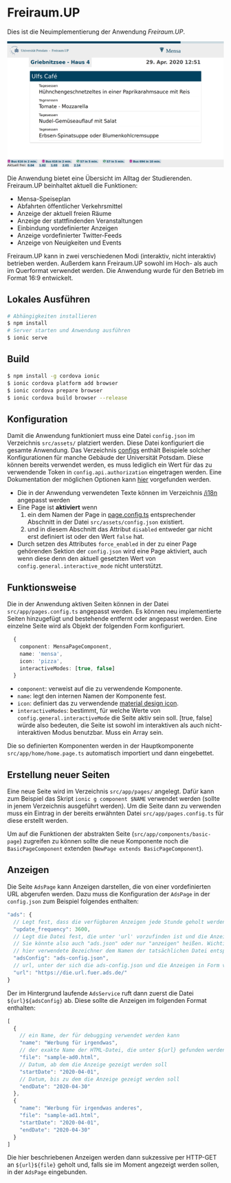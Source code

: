 # Freiraum.UP

Dies ist die Neuimplementierung der Anwendung *Freiraum.UP*.

![img](screenshots/Freiraum.UP.png)

Die Anwendung bietet eine Übersicht im Alltag der Studierenden. Freiraum.UP beinhaltet aktuell die Funktionen:

- Mensa-Speiseplan
- Abfahrten öffentlicher Verkehrsmittel
- Anzeige der aktuell freien Räume
- Anzeige der stattfindenden Veranstaltungen
- Einbindung vordefinierter Anzeigen
- Anzeige vordefinierter Twitter-Feeds
- Anzeige von Neuigkeiten und Events

Freiraum.UP kann in zwei verschiedenen Modi (interaktiv, nicht interaktiv) betrieben werden. Außerdem
kann Freiraum.UP sowohl im Hoch- als auch im Querformat verwendet werden. Die Anwendung wurde für den Betrieb
im Format 16:9 entwickelt.

## Lokales Ausführen

```bash
# Abhängigkeiten installieren
$ npm install
# Server starten und Anwendung ausführen
$ ionic serve 
```

## Build

```bash
$ npm install -g cordova ionic
$ ionic cordova platform add browser  
$ ionic cordova prepare browser
$ ionic cordova build browser --release
```

## Konfiguration

Damit die Anwendung funktioniert muss eine Datei `config.json` im Verzeichnis `src/assets/` platziert werden. 
Diese Datei konfiguriert die gesamte Anwendung. Das Verzeichnis [configs](configs) enthält Beispiele solcher Konfigurationen
für manche Gebäude der Universität Potsdam. Diese können bereits verwendet werden, es muss lediglich ein Wert für das zu
verwendende Token in `config.api.authorization` eingetragen werden. 
Eine Dokumentation der möglichen Optionen kann [hier](src/types/Config.ts) vorgefunden werden.

- Die in der Anwendung verwendeten Texte können im Verzeichnis [/i18n](src/assets/i18n) angepasst werden
- Eine Page ist **aktiviert** wenn
  1. ein dem Namen der Page in [page.config.ts](src/app/pages.config.ts) entsprechender Abschnitt in der Datei
     `src/assets/config.json` existiert.
  2. und in diesem Abschnitt das Attribut `disabled` entweder gar nicht erst definiert ist oder den Wert `false` hat.
- Durch setzen des Attributes `force_enabled` in der zu einer Page gehörenden Sektion der `config.json` wird eine Page
  aktiviert, auch wenn diese denn den aktuell gesetzten Wert von `config.general.interactive_mode` nicht unterstützt.

## Funktionsweise

Die in der Anwendung aktiven Seiten können in der Datei `src/app/pages.config.ts` angepasst werden.
Es können neu implementierte Seiten hinzugefügt und bestehende entfernt oder angepasst werden. Eine einzelne Seite
wird als Objekt der folgenden Form konfiguriert.

```ts
  {
    component: MensaPageComponent,
    name: 'mensa',
    icon: 'pizza',
    interactiveModes: [true, false]
  }
```

- `component`: verweist auf die zu verwendende Komponente.
- `name`: legt den internen Namen der Komponente fest.
- `icon`: definiert das zu verwendende [material design icon](https://ionicons.com/).
- `interactiveModes`: bestimmt, für welche Werte von `config.general.interactiveMode` die Seite aktiv sein soll. [true, false] würde also bedeuten, die Seite ist sowohl im interaktiven als auch nicht-interaktiven Modus benutzbar. Muss ein Array sein.

Die so definierten Komponenten werden in der Hauptkomponente `src/app/home/home.page.ts` automatisch importiert und dann eingebettet.

## Erstellung neuer Seiten

Eine neue Seite wird im Verzeichnis `src/app/pages/` angelegt. Dafür kann zum Beispiel das Skript `ionic g component $NAME` verwendet werden (sollte in jenem Verzeichnis ausgeführt werden). Um die Seite dann zu verwenden muss ein Eintrag in der bereits erwähnten Datei `src/app/pages.config.ts` für diese erstellt werden.

Um auf die Funktionen der abstrakten Seite (`src/app/components/basic-page`) zugreifen zu können sollte die neue Komponente noch die `BasicPageComponent` extenden (`NewPage extends BasicPageComponent`).

## Anzeigen

Die Seite `AdsPage` kann Anzeigen darstellen, die von einer vordefinierten URL abgerufen werden. Dazu muss die Konfiguration der `AdsPage` in der `config.json` zum Beispiel folgendes enthalten:

```js
"ads": {
  // Legt fest, dass die verfügbaren Anzeigen jede Stunde geholt werden
  "update_frequency": 3600,
  // Legt die Datei fest, die unter 'url' vorzufinden ist und die Anzeigen definiert.
  // Sie könnte also auch "ads.json" oder nur "anzeigen" heißen. Wichtig ist nur, dass der
  // hier verwendete Bezeichner dem Namen der tatsächlichen Datei entspricht-
  "adsConfig": "ads-config.json",
  // url, unter der sich die ads-config.json und die Anzeigen in Form von HTML-Dateien befinden 
  "url": "https://die.url.fuer.ads.de/"
}
```

Der im Hintergrund laufende `AdsService` ruft dann zuerst die Datei `${url}${adsConfig}` ab. Diese sollte die Anzeigen im folgenden Format enthalten:

```js
[
  {
    // ein Name, der für debugging verwendet werden kann
    "name": "Werbung für irgendwas",
    // der exakte Name der HTML-Datei, die unter ${url} gefunden werden kann
    "file": "sample-ad0.html",
    // Datum, ab dem die Anzeige gezeigt werden soll
    "startDate": "2020-04-01",
    // Datum, bis zu dem die Anzeige gezeigt werden soll
    "endDate": "2020-04-30"
  },
  {
    "name": "Werbung für irgendwas anderes",
    "file": "sample-ad1.html",
    "startDate": "2020-04-01",
    "endDate": "2020-04-30"
  }
]
```

Die hier beschriebenen Anzeigen werden dann sukzessive per HTTP-GET an `${url}${file}` geholt und, falls sie im Moment angezeigt werden sollen, in der `AdsPage` eingebunden.

